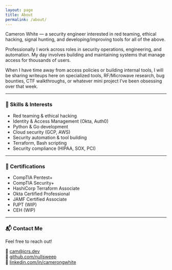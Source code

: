 ```yaml
---
layout: page
title: About
permalink: /about/
---
```


Cameron White — a security engineer interested in red teaming, ethical hacking, signal hunting, and developing/improving tools for all of the above.

Professionally I work across roles in security operations, engineering, and automation. My day involves building and maintaining systems that manage access for thousands of users.

When I have time away from access policies or building internal tools, I will be sharing writeups here on specialized tools, RF/Microwave research, bug bounties, CTF walkthroughs, or whatever mini project I’ve been obsessing over that week.

---

### 🧰 Skills & Interests

- Red teaming & ethical hacking
- Identity & Access Management (Okta, Auth0)
- Python & Go development
- Cloud security (GCP, AWS)
- Security automation & tool building
- Terraform, Bash scripting
- Security compliance (HIPAA, SOX, PCI)

---

### 📜 Certifications

- CompTIA Pentest+
- CompTIA Security+
- HashiCorp Terraform Associate
- Okta Certified Professional
- JAMF Certified Associate
- PJPT (WIP)
- CEH (WIP)

---

### 📬 Contact Me

Feel free to reach out!

📧 [cam@icrs.dev](mailto:cam@icrs.dev)  
🐙 [github.com/nullsweep](https://github.com/nullsweep)  
💼 [linkedin.com/in/camerongwhite](https://www.linkedin.com/in/camerongwhite/)